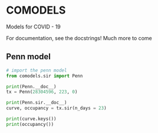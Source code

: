 # COMODELS

Models for COVID - 19

For documentation, see the docstrings!
Much more to come

## Penn model

```python
# import the penn model
from comodels.sir import Penn

print(Penn.__doc__)
tx = Penn(28304596, 223, 0)

print(Penn.sir.__doc__)
curve, occupancy = tx.sir(n_days = 23)

print(curve.keys())
print(occupancy())
```

